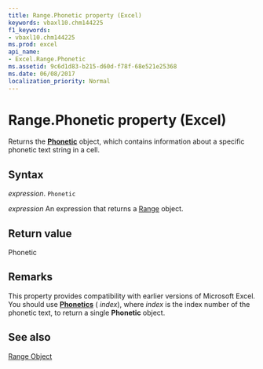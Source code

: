 ```yaml
---
title: Range.Phonetic property (Excel)
keywords: vbaxl10.chm144225
f1_keywords:
- vbaxl10.chm144225
ms.prod: excel
api_name:
- Excel.Range.Phonetic
ms.assetid: 9c6d1d83-b215-d60d-f78f-68e521e25368
ms.date: 06/08/2017
localization_priority: Normal
---
```



# Range.Phonetic property (Excel)

Returns the  **[Phonetic](Excel.Phonetic.md)** object, which contains information about a specific phonetic text string in a cell.


## Syntax

_expression_. `Phonetic`

 _expression_ An expression that returns a [Range](excel.range-graph-property.md) object.


## Return value

Phonetic


## Remarks

This property provides compatibility with earlier versions of Microsoft Excel. You should use  **[Phonetics](Excel.Phonetics.md)** ( _index_), where  _index_ is the index number of the phonetic text, to return a single **Phonetic** object.


## See also


[Range Object](Excel.Range(object).md)

